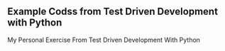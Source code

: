 ## Example Codss from Test Driven Development with Python
My Personal Exercise From Test Driven Development With Python